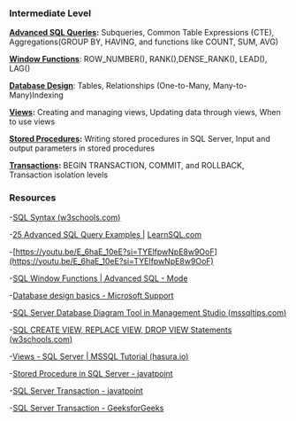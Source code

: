 ### Intermediate Level

[**Advanced SQL Queries**](https://popsql.com/blog/complex-sql-queries)**:** Subqueries, Common Table Expressions (CTE), Aggregations(GROUP BY, HAVING, and functions like COUNT, SUM, AVG)

[**Window Functions**](https://www.javatpoint.com/sql-server-window-functions): ROW_NUMBER(), RANK(),DENSE_RANK(), LEAD(), LAG()

[**Database Design**](https://blog.devart.com/sql-database-design-basics-with-example.html): Tables, Relationships (One-to-Many, Many-to-Many)Indexing

[**Views**](https://www.javatpoint.com/view-in-sql-server)**:** Creating and managing views, Updating data through views, When to use views

[**Stored Procedures**](https://www.sqlshack.com/sql-server-stored-procedures-for-beginners/)**:** Writing stored procedures in SQL Server, Input and output parameters in stored procedures

[**Transactions**](https://www.sqlshack.com/transactions-in-sql-server-for-beginners/)**:** BEGIN TRANSACTION, COMMIT, and ROLLBACK, Transaction isolation levels

### Resources

-[SQL Syntax (](https://www.w3schools.com/sql/sql_syntax.asp)[w3schools.com](http://w3schools.com/)[)](https://www.w3schools.com/sql/sql_syntax.asp)

-[25 Advanced SQL Query Examples |](https://learnsql.com/blog/25-advanced-sql-query-examples/) [LearnSQL.com](http://learnsql.com/)

-[https://youtu.be/E_6haE_10eE?si=TYElfpwNpE8w9OoF](https://youtu.be/E_6haE_10eE?si=TYElfpwNpE8w9OoF)

-[SQL Window Functions | Advanced SQL - Mode](https://mode.com/sql-tutorial/sql-window-functions)

-[Database design basics - Microsoft Support](https://support.microsoft.com/en-us/office/database-design-basics-eb2159cf-1e30-401a-8084-bd4f9c9ca1f5)

-[SQL Server Database Diagram Tool in Management Studio (](https://www.mssqltips.com/sqlservertip/6269/sql-server-database-diagram-tool-in-management-studio/)[mssqltips.com](http://mssqltips.com/)[)](https://www.mssqltips.com/sqlservertip/6269/sql-server-database-diagram-tool-in-management-studio/)

-[SQL CREATE VIEW, REPLACE VIEW, DROP VIEW Statements (](https://www.w3schools.com/sql/sql_view.asp)[w3schools.com](http://w3schools.com/)[)](https://www.w3schools.com/sql/sql_view.asp)

-[Views - SQL Server | MSSQL Tutorial (](https://hasura.io/learn/database/microsoft-sql-server/views/)[hasura.io](http://hasura.io/)[)](https://hasura.io/learn/database/microsoft-sql-server/views/)

-[Stored Procedure in SQL Server - javatpoint](https://www.javatpoint.com/stored-procedure-in-sql-server)

-[SQL Server Transaction - javatpoint](https://www.javatpoint.com/sql-server-transaction)

-[SQL Server Transaction - GeeksforGeeks](https://www.geeksforgeeks.org/sql-server-transaction/)

  